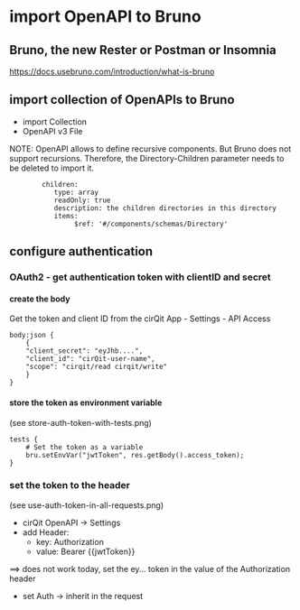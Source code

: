 # import OpenAPI to Bruno
## Bruno, the new Rester or Postman or Insomnia
https://docs.usebruno.com/introduction/what-is-bruno


 ## import collection of OpenAPIs to Bruno
* import Collection
* OpenAPI v3 File

NOTE: OpenAPI allows to define recursive components. But Bruno does not support recursions. Therefore,
the Directory-Children parameter needs to be deleted to import it.

```aiignore
        children:
           type: array
           readOnly: true
           description: the children directories in this directory
           items:
                $ref: '#/components/schemas/Directory'
```

## configure authentication
### OAuth2 - get authentication token with clientID and secret
#### create the body 
Get the token and client ID from the cirQit App - Settings - API Access
```aiignore
body:json {
    {
    "client_secret": "eyJhb....",
    "client_id": "cirQit-user-name",
    "scope": "cirqit/read cirqit/write"
    }
}
```

#### store the token as environment variable
(see store-auth-token-with-tests.png)

```aiignore 
tests {
    # Set the token as a variable
    bru.setEnvVar("jwtToken", res.getBody().access_token);
}
```

### set the token to the header
(see use-auth-token-in-all-requests.png)

* cirQit OpenAPI -> Settings
* add Header:
    * key: Authorization
    * value: Bearer {{jwtToken}}


==> does not work today, set the ey... token in the value of the Authorization header
* set Auth  -> inherit in the request